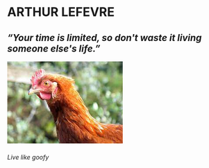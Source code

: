 # ARTHUR LEFEVRE #
*“Your time is limited, so don't waste it living someone else's life.”*
------
![moi](/img/poulet.jpeg)

###### Live like goofy ######